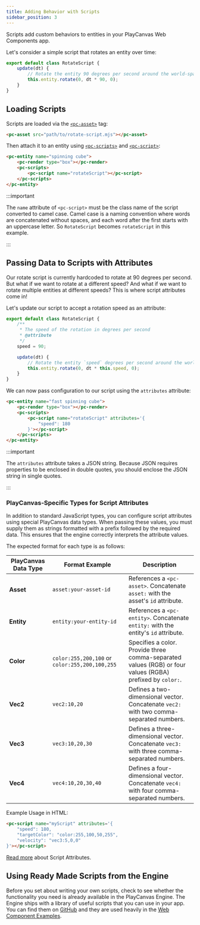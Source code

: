 ```yaml
---
title: Adding Behavior with Scripts
sidebar_position: 3
---
```


Scripts add custom behaviors to entities in your PlayCanvas Web Components app.

Let's consider a simple script that rotates an entity over time:

```javascript title="rotate-script.mjs"
export default class RotateScript {
    update(dt) {
        // Rotate the entity 90 degrees per second around the world-space Y axis
        this.entity.rotate(0, dt * 90, 0);
    }
}
```

## Loading Scripts

Scripts are loaded via the [`<pc-asset>`](../tags/pc-asset) tag:

```html
<pc-asset src="path/to/rotate-script.mjs"></pc-asset>
```

Then attach it to an entity using [`<pc-scripts>`](../tags/pc-scripts) and [`<pc-script>`](../tags/pc-script):

```html
<pc-entity name="spinning cube">
    <pc-render type="box"></pc-render>
    <pc-scripts>
        <pc-script name="rotateScript"></pc-script>
    </pc-scripts>
</pc-entity>
```

:::important

The `name` attribute of `<pc-script>` must be the class name of the script converted to camel case. Camel case is a naming convention where words are concatenated without spaces, and each word after the first starts with an uppercase letter. So `RotateScript` becomes `rotateScript` in this example.

:::

## Passing Data to Scripts with Attributes

Our rotate script is currently hardcoded to rotate at 90 degrees per second. But what if we want to rotate at a different speed? And what if we want to rotate multiple entities at different speeds? This is where script attributes come in!

Let's update our script to accept a rotation speed as an attribute:

```javascript title="rotate-script.mjs" {2-6,10}
export default class RotateScript {
    /**
     * The speed of the rotation in degrees per second
     * @attribute
     */
    speed = 90;

    update(dt) {
        // Rotate the entity `speed` degrees per second around the world-space Y axis
        this.entity.rotate(0, dt * this.speed, 0);
    }
}
```

We can now pass configuration to our script using the `attributes` attribute:

```html {4-6}
<pc-entity name="fast spinning cube">
    <pc-render type="box"></pc-render>
    <pc-scripts>
        <pc-script name="rotateScript" attributes='{
            "speed": 180
        }'></pc-script>
    </pc-scripts>
</pc-entity>
```

:::important

The `attributes` attribute takes a JSON string. Because JSON requires properties to be enclosed in double quotes, you should enclose the JSON string in single quotes.

:::

### PlayCanvas-Specific Types for Script Attributes

In addition to standard JavaScript types, you can configure script attributes using special PlayCanvas data types. When passing these values, you must supply them as strings formatted with a prefix followed by the required data. This ensures that the engine correctly interprets the attribute values.

The expected format for each type is as follows:

| PlayCanvas Data Type | Format Example                           | Description |
| -------------------- | ---------------------------------------- | ----------- |
| **Asset**            | `asset:your-asset-id`                    | References a `<pc-asset>`. Concatenate `asset:` with the asset's `id` attribute. |
| **Entity**           | `entity:your-entity-id`                  | References a `<pc-entity>`. Concatenate `entity:` with the entity's `id` attribute. |
| **Color**            | `color:255,200,100` or `color:255,200,100,255` | Specifies a color. Provide three comma-separated values (RGB) or four values (RGBA) prefixed by `color:`. |
| **Vec2**             | `vec2:10,20`                             | Defines a two-dimensional vector. Concatenate `vec2:` with two comma-separated numbers. |
| **Vec3**             | `vec3:10,20,30`                          | Defines a three-dimensional vector. Concatenate `vec3:` with three comma-separated numbers. |
| **Vec4**             | `vec4:10,20,30,40`                       | Defines a four-dimensional vector. Concatenate `vec4:` with four comma-separated numbers. |

Example Usage in HTML:

```html
<pc-script name="myScript" attributes='{
    "speed": 180,
    "targetColor": "color:255,100,50,255",
    "velocity": "vec3:5,0,0"
}'></pc-script>
```

[Read more](/user-manual/scripting/fundamentals/script-attributes) about Script Attributes.

## Using Ready Made Scripts from the Engine

Before you set about writing your own scripts, check to see whether the functionality you need is already available in the PlayCanvas Engine. The Engine ships with a library of useful scripts that you can use in your app. You can find them on [GitHub](https://github.com/playcanvas/engine/tree/main/scripts/esm) and they are used heavily in the [Web Component Examples](https://playcanvas.github.io/web-components/examples/).
